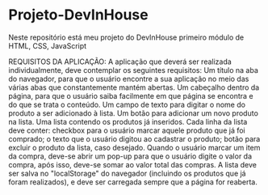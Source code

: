 # Projeto-DevInHouse
Neste repositório está meu projeto do DevInHouse primeiro módulo de HTML, CSS, JavaScript

REQUISITOS DA APLICAÇÃO:
A aplicação que deverá ser realizada individualmente, deve contemplar os seguintes requisitos:
Um título na aba do navegador, para que o usuário encontre a sua aplicação no meio das várias abas que constantemente mantém abertas.
Um cabeçalho dentro da página, para que o usuário saiba facilmente em que página se encontra e do que se trata o conteúdo.
Um campo de texto para digitar o nome do produto a ser adicionado à lista.
Um botão para adicionar um novo produto na lista.
Uma lista contendo os produtos já inseridos.
Cada linha da lista deve conter: checkbox para o usuário marcar aquele produto que já foi comprado; o texto que o usuário digitou ao cadastrar o produto; botão para excluir o produto da lista, caso desejado.
Quando o usuário marcar um item da compra, deve-se abrir um pop-up para que o usuário digite o valor da compra, após isso, deve-se somar ao valor total das compras.
A lista deve ser salva no "localStorage" do navegador (incluindo os produtos que já foram realizados), e deve ser carregada sempre que a página for reaberta.
